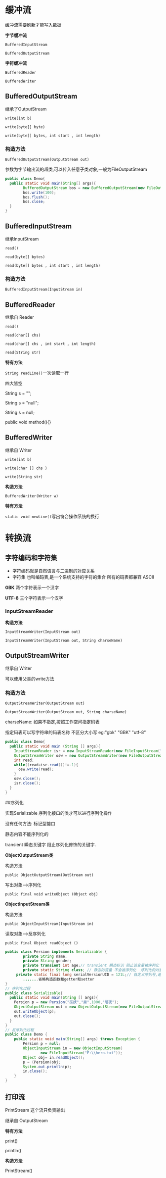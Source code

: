 # 缓冲流

缓冲流需要刷新才能写入数据

**字节缓冲流** 

`BufferedInputStream`

`BufferedOutputStream`

**字符缓冲流**

`BufferedReader`

`BufferedWriter`

## BufferedOutputStream

继承了OutputStream

`write(int b)`

`write(byte[] byte)`

`write(byte[] bytes, int start , int length)`

### 构造方法

`BufferedOutputStream(OutputStream out)`

参数为字节输出流的超类,可以传入任意子类对象,一般为FileOutputStream

```java
public class Demo{
  public static void main(String[] args){
    	BufferedOutputStream bos = new BufferedOutputStream(new FileOutputStream("E:\\111\\2.txt",true));
    	bos.write(100);
    	bos.flush();
    	bos.close;
  }
}
```

## BufferedInputStream

继承InputStream

`read()`

`read(byte[] bytes)`

`read(byte[] bytes , int start , int length)`

### 构造方法

`BufferedInputStream(InputStream in)`

## BufferedReader

继承自 Reader

`read()`

`read(char[] chs)`

`read(char[] chs , int start , int length)`

`read(String str)` 

**特有方法**

`String readLine()`一次读取一行



四大皆空

String s = "";

String s = "null";

String s =  null;

public void method(){}



## BufferedWriter

继承自 Writer

`write(int b)`

`write(char [] chs )`

`write(String str)`

**构造方法** 

`BufferedWriter(Writer w)`

**特有方法**

`static void newLine()`写出符合操作系统的换行

# 转换流

## 字符编码和字符集

* 字符编码就是自然语言与二进制的对应关系
* 字符集 也叫编码表,是一个系统支持的字符的集合 所有的码表都兼容 ASCII

**GBK**  两个字符表示一个汉字

**UTF-8**   三个字符表示一个汉字



### InputStreamReader

**构造方法**

`InputStreamWriter(InputStream out)`

`InputStreamWriter(InputStream out, String charseName)`



## OutputStreamWriter

继承自 Writer

可以使用父类的write方法

### 构造方法

`OutputStreamWriter(OutputStream out)`

`OutputStreamWriter(OutputStream out, String charseName)`

charseName: 如果不指定,按照工作空间指定码表

指定码表可以写字符串的码表名称 不区分大小写 eg:"gbk"   "GBK" "utf-8"

```java
public class Demo{
  public static void main (String [] args){
    InputStreamReader isr = new InputStreamReader(new FileInputStream("E:\\111.txt"),"gbk");
    OutputStreamWriter osw = new OutputStreamWriter(new FileOutputStream("E:\\111\\111.txt"),"utf-8");
    int read;
    while((read=isr.read())!=-1){
      osw.write(read);
    }
    osw.close();
    isr.close();
  } 
}
```



##序列化

实现Serializable 序列化接口的类才可以进行序列化操作

没有任何方法: 标记型接口

静态内容不能序列化的

transient 瞬态关键字 阻止序列化修饰的关键字.

**ObjectOutputStream类**

构造方法

`public ObjectOutputStream(OutStream out)`

写出对象-->序列化

`public final void writeObject (Object obj) `

**ObjectInputStream类**

构造方法

`public ObjectInputStream(InputStream in)`

读取对象-->反序列化

`public final Object readObject () `

```java
public class Persion implements Serializable {
  		private String name;
  		private String gender;
  		private transient int age;// transient 瞬态标识 阻止该变量被序列化
  		private static String class; // 静态的变量 不会被序列化  序列化的对象是对象,而静态的变量属于类.
     private static final long serialVersionUID = 121L;// 自定义序列号,避免修改对象类造成无法反序列化
  		.......省略构造函数和getter和setter
}
// 序列化过程
public class Serializable{
  public static void main(String [] args){
    Persion p = new Persion("巫妖","男",1000,"暗夜");
    ObjectOutputStream out = new ObjectOutputStream(new FileOutputStream("hero.txt"));
    out.writeObject(p);
    out.close();
  }
}
// 反序列化过程
public class Demo {
    public static void main(String[] args) throws Exception {
        Persion p = null;
        ObjectInputStream in = new ObjectInputStream(
                new FileInputStream("E:\\hero.txt"));
        Object obj= in.readObject();
        p = (Persion)obj;
        System.out.println(p);
        in.close();
    }
}
```



## 打印流

PrintStream 这个流只负责输出

继承自 OutputStream

**特有方法**

print()

println()

**构造方法**

PrintStream()